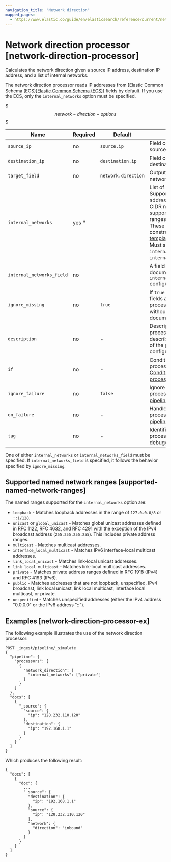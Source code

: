 ```yaml
---
navigation_title: "Network direction"
mapped_pages:
  - https://www.elastic.co/guide/en/elasticsearch/reference/current/network-direction-processor.html
---
```


# Network direction processor [network-direction-processor]


Calculates the network direction given a source IP address, destination IP address, and a list of internal networks.

The network direction processor reads IP addresses from [Elastic Common Schema (ECS)][Elastic Common Schema (ECS)](ecs://reference/index.md)) fields by default. If you use the ECS, only the `internal_networks` option must be specified.

$$$network-direction-options$$$

| Name | Required | Default | Description |
| --- | --- | --- | --- |
| `source_ip` | no | `source.ip` | Field containing the source IP address. |
| `destination_ip` | no | `destination.ip` | Field containing the destination IP address. |
| `target_field` | no | `network.direction` | Output field for the network direction. |
| `internal_networks` | yes * |  | List of internal networks. Supports IPv4 andIPv6 addresses and ranges in CIDR notation. Also supports the named ranges listed below. These may be constructed with [template snippets](docs-content://manage-data/ingest/transform-enrich/ingest-pipelines.md#template-snippets). * Must specify only one of `internal_networks` or `internal_networks_field`. |
| `internal_networks_field` | no |  | A field on the given document to read the `internal_networks` configuration from. |
| `ignore_missing` | no | `true` | If `true` and any required fields are missing,the processor quietly exits without modifying the document. |
| `description` | no | - | Description of the processor. Useful for describing the purpose of the processor or its configuration. |
| `if` | no | - | Conditionally execute the processor. See [Conditionally run a processor](docs-content://manage-data/ingest/transform-enrich/ingest-pipelines.md#conditionally-run-processor). |
| `ignore_failure` | no | `false` | Ignore failures for the processor. See [Handling pipeline failures](docs-content://manage-data/ingest/transform-enrich/ingest-pipelines.md#handling-pipeline-failures). |
| `on_failure` | no | - | Handle failures for the processor. See [Handling pipeline failures](docs-content://manage-data/ingest/transform-enrich/ingest-pipelines.md#handling-pipeline-failures). |
| `tag` | no | - | Identifier for the processor. Useful for debugging and metrics. |

One of either `internal_networks` or `internal_networks_field` must be specified. If `internal_networks_field` is specified, it follows the behavior specified by `ignore_missing`.


## Supported named network ranges [supported-named-network-ranges]

The named ranges supported for the `internal_networks` option are:

* `loopback` - Matches loopback addresses in the range of `127.0.0.0/8` or `::1/128`.
* `unicast` or `global_unicast` - Matches global unicast addresses defined in RFC 1122, RFC 4632, and RFC 4291 with the exception of the IPv4 broadcast address (`255.255.255.255`). This includes private address ranges.
* `multicast` - Matches multicast addresses.
* `interface_local_multicast` - Matches IPv6 interface-local multicast addresses.
* `link_local_unicast` - Matches link-local unicast addresses.
* `link_local_multicast` - Matches link-local multicast addresses.
* `private` - Matches private address ranges defined in RFC 1918 (IPv4) and RFC 4193 (IPv6).
* `public` - Matches addresses that are not loopback, unspecified, IPv4 broadcast, link local unicast, link local multicast, interface local multicast, or private.
* `unspecified` - Matches unspecified addresses (either the IPv4 address "0.0.0.0" or the IPv6 address "::").


## Examples [network-direction-processor-ex]

The following example illustrates the use of the network direction processor:

```console
POST _ingest/pipeline/_simulate
{
  "pipeline": {
    "processors": [
      {
        "network_direction": {
          "internal_networks": ["private"]
        }
      }
    ]
  },
  "docs": [
    {
      "_source": {
        "source": {
          "ip": "128.232.110.120"
        },
        "destination": {
          "ip": "192.168.1.1"
        }
      }
    }
  ]
}
```

Which produces the following result:

```console-result
{
  "docs": [
    {
      "doc": {
        ...
        "_source": {
          "destination": {
            "ip": "192.168.1.1"
          },
          "source": {
            "ip": "128.232.110.120"
          },
          "network": {
            "direction": "inbound"
          }
        }
      }
    }
  ]
}
```

